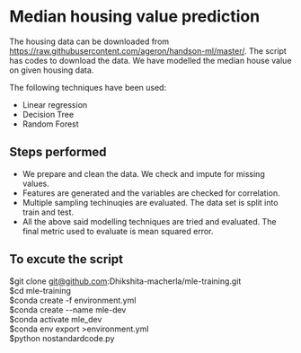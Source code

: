 # Median housing value prediction

The housing data can be downloaded from https://raw.githubusercontent.com/ageron/handson-ml/master/. The script has codes to download the data. We have modelled the median house value on given housing data. 

The following techniques have been used: 

 - Linear regression
 - Decision Tree
 - Random Forest

## Steps performed
 - We prepare and clean the data. We check and impute for missing values.
 - Features are generated and the variables are checked for correlation.
 - Multiple sampling techinuqies are evaluated. The data set is split into train and test.
 - All the above said modelling techniques are tried and evaluated. The final metric used to evaluate is mean squared error.

## To excute the script
$git clone git@github.com:Dhikshita-macherla/mle-training.git<br>
$cd mle-training<br>
$conda create -f environment.yml<br>
$conda create --name mle-dev<br>
$conda activate mle_dev<br>
$conda env export >environment.yml<br>
$python nostandardcode.py

